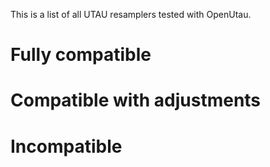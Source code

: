 This is a list of all UTAU resamplers tested with OpenUtau.
# Fully compatible
# Compatible with adjustments
# Incompatible